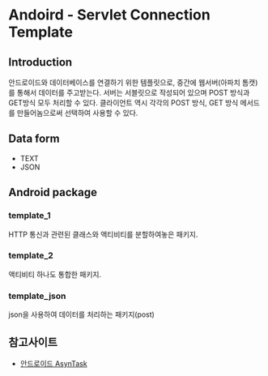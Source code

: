 # Andoird - Servlet Connection Template #

## Introduction ##
안드로이드와 데이터베이스를 연결하기 위한 템플릿으로, 중간에 웹서버(아파치 톰캣)를 통해서 데이터를 주고받는다. 서버는 서블릿으로 작성되어 있으며 POST 방식과 GET방식 모두 처리할 수 있다. 클라이언트 역시 각각의 POST 방식, GET 방식 메서드를 만들어놈으로써 선택하여 사용할 수 있다.

## Data form ##
- TEXT
- JSON

## Android package ##
### template_1 ###
HTTP 통신과 관련된 클래스와 액티비티를 분할하여놓은 패키지.
### template_2 ###
액티비티 하나도 통합한 패키지.
### template_json ###
json을 사용하여 데이터를 처리하는 패키지(post)


## 참고사이트 ##
- [안드로이드 AsynTask](http://www.androidsnippets.com/asyntask-in-android)
